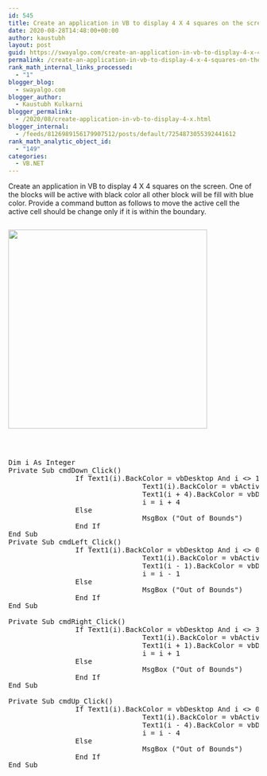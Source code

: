 ```yaml
---
id: 545
title: Create an application in VB to display 4 X 4 squares on the screen. One of the blocks will be active with black color all other block will be fill with blue color. Provide a command button as follows to move the active cell the active cell should be change only if it is within the boundary.
date: 2020-08-28T14:48:00+00:00
author: kaustubh
layout: post
guid: https://swayalgo.com/create-an-application-in-vb-to-display-4-x-4-squares-on-the-screen-one-of-the-blocks-will-be-active-with-black-color-all-other-block-will-be-fill-with-blue-color-provide-a-command-button-as-follows/
permalink: /create-an-application-in-vb-to-display-4-x-4-squares-on-the-screen-one-of-the-blocks-will-be-active-with-black-color-all-other-block-will-be-fill-with-blue-color-provide-a-command-button-as-follows/
rank_math_internal_links_processed:
  - "1"
blogger_blog:
  - swayalgo.com
blogger_author:
  - Kaustubh Kulkarni
blogger_permalink:
  - /2020/08/create-application-in-vb-to-display-4-x.html
blogger_internal:
  - /feeds/8126989156179907512/posts/default/7254873055392441612
rank_math_analytic_object_id:
  - "149"
categories:
  - VB.NET
---
```

Create an application in VB to display 4 X 4 squares on the screen. One of the blocks will be active with black color all other block will be fill with blue color. Provide a command button as follows to move the active cell the active cell should be change only if it is within the boundary. 

<div style="clear: both;">
  <a href="https://1.bp.blogspot.com/-vcdvsYodu4Y/X0kZKEqq_qI/AAAAAAAAfg8/H3cLG-S6zfkMY3pcJV7wOIYzwYqOcY4PACLcBGAsYHQ/s557/1.png" style="display: block; padding: 1em 0; text-align: none;"><img alt="" border="0" width="400" data-original-height="109" data-original-width="557" src="https://1.bp.blogspot.com/-vcdvsYodu4Y/X0kZKEqq_qI/AAAAAAAAfg8/H3cLG-S6zfkMY3pcJV7wOIYzwYqOcY4PACLcBGAsYHQ/s400/1.png" /></a>
</div>

<pre><br /><br />Dim i As Integer<br />Private Sub cmdDown_Click()<br />                If Text1(i).BackColor = vbDesktop And i &lt;> 12 And Text1(i).BackColor = vbDesktop And i &lt;> 13 And Text1(i).BackColor = vbDesktop And i &lt;> 14 And Text1(i).BackColor = vbDesktop And i &lt;> 15 Then<br />                                Text1(i).BackColor = vbActiveTitleBar<br />                                Text1(i + 4).BackColor = vbDesktop<br />                                i = i + 4<br />                Else<br />                                MsgBox ("Out of Bounds")<br />                End If<br />End Sub<br />Private Sub cmdLeft_Click()<br />                If Text1(i).BackColor = vbDesktop And i &lt;> 0 And Text1(i).BackColor = vbDesktop And i &lt;> 4 And Text1(i).BackColor = vbDesktop And i &lt;> 8 And Text1(i).BackColor = vbDesktop And i &lt;> 12 Then<br />                                Text1(i).BackColor = vbActiveTitleBar<br />                                Text1(i - 1).BackColor = vbDesktop<br />                                i = i - 1<br />                Else<br />                                MsgBox ("Out of Bounds")<br />                End If<br />End Sub<br /><br />Private Sub cmdRight_Click()<br />                If Text1(i).BackColor = vbDesktop And i &lt;> 3 And Text1(i).BackColor = vbDesktop And i &lt;> 7 And Text1(i).BackColor = vbDesktop And i &lt;> 11 And Text1(i).BackColor = vbDesktop And i &lt;> 15 Then<br />                                Text1(i).BackColor = vbActiveTitleBar<br />                                Text1(i + 1).BackColor = vbDesktop<br />                                i = i + 1<br />                Else<br />                                MsgBox ("Out of Bounds")<br />                End If<br />End Sub<br /><br />Private Sub cmdUp_Click()<br />                If Text1(i).BackColor = vbDesktop And i &lt;> 0 And Text1(i).BackColor = vbDesktop And i &lt;> 1 And Text1(i).BackColor = vbDesktop And i &lt;> 2 And Text1(i).BackColor = vbDesktop And i &lt;> 3 Then<br />                                Text1(i).BackColor = vbActiveTitleBar<br />                                Text1(i - 4).BackColor = vbDesktop<br />                                i = i - 4<br />                Else<br />                                MsgBox ("Out of Bounds")<br />                End If<br />End Sub										<br /></pre>